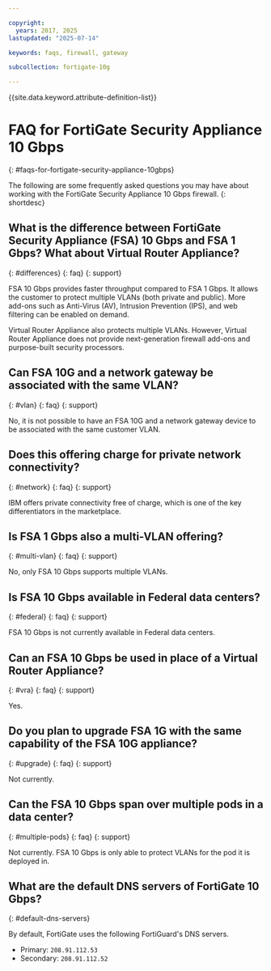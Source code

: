 ```yaml
---

copyright:
  years: 2017, 2025
lastupdated: "2025-07-14"

keywords: faqs, firewall, gateway

subcollection: fortigate-10g

---
```


{{site.data.keyword.attribute-definition-list}}

# FAQ for FortiGate Security Appliance 10 Gbps
{: #faqs-for-fortigate-security-appliance-10gbps}

The following are some frequently asked questions you may have about working with the FortiGate Security Appliance 10 Gbps firewall.
{: shortdesc}

## What is the difference between FortiGate Security Appliance (FSA) 10 Gbps and FSA 1 Gbps? What about Virtual Router Appliance?
{: #differences}
{: faq}
{: support}

FSA 10 Gbps provides faster throughput compared to FSA 1 Gbps. It allows the customer to protect multiple VLANs (both private and public). More add-ons such as Anti-Virus (AV), Intrusion Prevention (IPS), and web filtering can be enabled on demand.

Virtual Router Appliance also protects multiple VLANs. However, Virtual Router Appliance does not provide next-generation firewall add-ons and purpose-built security processors.

## Can FSA 10G and a network gateway be associated with the same VLAN?
{: #vlan}
{: faq}
{: support}

No, it is not possible to have an FSA 10G and a network gateway device to be associated with the same customer VLAN.

## Does this offering charge for private network connectivity?
{: #network}
{: faq}
{: support}

IBM offers private connectivity free of charge, which is one of the key differentiators in the marketplace.

## Is FSA 1 Gbps also a multi-VLAN offering?
{: #multi-vlan}
{: faq}
{: support}

No, only FSA 10 Gbps supports multiple VLANs.

## Is FSA 10 Gbps available in Federal data centers?
{: #federal}
{: faq}
{: support}

FSA 10 Gbps is not currently available in Federal data centers.

## Can an FSA 10 Gbps be used in place of a Virtual Router Appliance?
{: #vra}
{: faq}
{: support}

Yes.

## Do you plan to upgrade FSA 1G with the same capability of the FSA 10G appliance?
{: #upgrade}
{: faq}
{: support}

Not currently.

## Can the FSA 10 Gbps span over multiple pods in a data center?
{: #multiple-pods}
{: faq}
{: support}

Not currently. FSA 10 Gbps is only able to protect VLANs for the pod it is deployed in.

## What are the default DNS servers of FortiGate 10 Gbps?
{: #default-dns-servers}

By default, FortiGate uses the following FortiGuard's DNS servers.

* Primary: `208.91.112.53`
* Secondary: `208.91.112.52`
